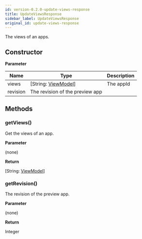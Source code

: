 ```yaml
---
id: version-0.2.0-update-views-response
title: UpdateViewsResponse
sidebar_label: UpdateViewsResponse
original_id: update-views-response
---
```


The views of an apps.

## Constructor

**Parameter**


| Name| Type| Description |
| --- | --- | --- |
| views | [String: [ViewModel](./view-model)] | The appId
| revision | The revision of the preview app

## Methods

### getViews()

Get the views of an app.

**Parameter**

(none)

**Return**

[String: [ViewModel](./view-model)]

### getRevision()

The revision of the preview app.

**Parameter**

(none)

**Return**

Integer